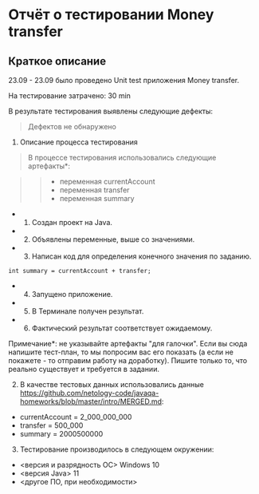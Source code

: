 # Отчёт о тестировании Money transfer #
## Краткое описание ##
23.09 - 23.09 было проведено Unit test приложения Money transfer.

На тестирование затрачено: 30 min

В результате тестирования выявлены следующие дефекты:
>    Дефектов не обнаружено

1.  Описание процесса тестирования
>    В процессе тестирования использовались следующие артефакты*:

>> * переменная currentAccount
>> * переменная transfer
>> * переменная summary

   + 1.  Создан проект на Java.
   + 2.  Объявлены переменные, выше со значениями. 
   + 3. Написан код для определения конечного значения по заданию. 
```
int summary = currentAccount + transfer;
```
   + 4. Запущено приложение.
   + 5. В Терминале получен результат. 
   + 6. Фактический результат соответствует ожидаемому. 


Примечание*: не указывайте артефакты "для галочки". Если вы сюда напишите тест-план, то мы попросим вас его показать (а если не покажете - то отправим работу на доработку). Пишите только то, что реально существует и требуется в задании.

2.  В качестве тестовых данных использовались данные https://github.com/netology-code/javaqa-homeworks/blob/master/intro/MERGED.md:

 * currentAccount = 2_000_000_000
 * transfer = 500_000
 * summary = 2000500000

3. Тестирование производилось в следующем окружении:

 * <версия и разрядность ОС> Windows 10
 * <версия Java> 11
 * <другое ПО, при необходимости>

